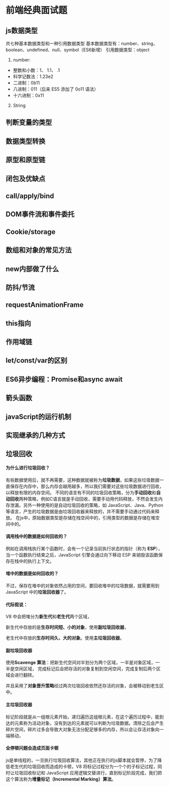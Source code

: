 # 前端经典面试题

## js数据类型

共七种基本数据类型和一种引用数据类型
基本数据类型有：number、string、boolean、undefined、null、symbol（ES6新增）
引用数据类型：object

1. number:
* 整数和小数：1、 1.1、 .1
* 科学记数法：1.23e2
* 二进制：0b11
* 八进制：011（后来 ES5 添加了 0o11 语法）
* 十六进制：0x11

2. String

## 判断变量的类型

## 数据类型转换

## 原型和原型链

## 闭包及优缺点

## call/apply/bind

## DOM事件流和事件委托

## Cookie/storage

## 数组和对象的常见方法

## new内部做了什么

## 防抖/节流

## requestAnimationFrame

## this指向

## 作用域链

## let/const/var的区别

## ES6异步编程：Promise和async await

## 箭头函数

## javaScript的运行机制

## 实现继承的几种方式

## 垃圾回收

#### 为什么进行垃圾回收？
 有些数据使用后，就不再需要，这种数据就被称为**垃圾数据**，如果这些垃圾数据一直保存在内存中，那么内存会越用越多，所以我们需要对这些垃圾数据进行回收，以释放有限的内存空间。
不同的语言有不同的垃圾回收策略，分为**手动回收**和**自动回收**两种策略，例如C语言就是手动回收，需要手动用代码释放，不然会发生内存泄漏，另外一种使用的是自动垃圾回收的策略，如 JavaScript、Java、Python 等语言，产生的垃圾数据是由垃圾回收器来释放的，并不需要手动通过代码来释放。
在js中，原始数据类型是存储在栈空间中的，引用类型的数据是存储在堆空间中的。

#### 调用栈中的数据是如何回收的？

例如在调用栈执行某个函数时，会有一个记录当前执行状态的指针（称为 **ESP**），当一个函数执行结束之后，JavaScript 引擎会通过向下移动 ESP 来销毁该函数保存在栈中的执行上下文。

#### 堆中的数据是如何回收的？

不过，保存在堆中的对象依然占用的空间，要回收堆中的垃圾数据，就需要用到 JavaScript 中的**垃圾回收器**了。

#### 代际假说：

 V8 中会把堆分为**新生代**和**老生代**两个区域，

 新生代中存放的是**生存时间短、小的对象**，使用**副垃圾回收器**，

 老生代中存放的**生存时间久、大的对象**。使用**主垃圾回收器**。

#### 副垃圾回收器
使用**Scavenge 算法**：把新生代空间对半划分为两个区域，一半是对象区域，一半是空闲区域，
完成标记后会把存活的对象复制到空闲空间，完成复制后两个区域会进行翻转。

并且采用了**对象晋升策略**经过两次垃圾回收依然还存活的对象，会被移动到老生区中。
#### 主垃圾回收器
标记阶段就是从一组根元素开始，递归遍历这组根元素，在这个遍历过程中，能到达的元素称为活动对象，没有到达的元素就可以判断为垃圾数据。清除之后会产生碎片空间，碎片过多会导致大对象无法分配足够多的内存，所以会让存活对象向一端移动，

#### 全停顿问题会造成页面卡顿

js是单线程的，一旦执行垃圾回收算法，其他正在执行的js脚本就会暂停，为了降低老生代的垃圾回收而造成的卡顿，V8 将标记过程分为一个个的子标记过程，同时让垃圾回收标记和 JavaScript 应用逻辑交替进行，直到标记阶段完成，我们把这个算法称为**增量标记（Incremental Marking）算法**。
